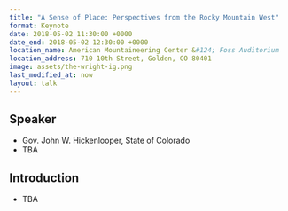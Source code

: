 ```yaml
---
title: "A Sense of Place: Perspectives from the Rocky Mountain West"
format: Keynote
date: 2018-05-02 11:30:00 +0000
date_end: 2018-05-02 12:30:00 +0000
location_name: American Mountaineering Center &#124; Foss Auditorium
location_address: 710 10th Street, Golden, CO 80401
image: assets/the-wright-ig.png
last_modified_at: now
layout: talk
---
```


## Speaker

* Gov. John W. Hickenlooper, State of Colorado
* TBA

## Introduction

* TBA
